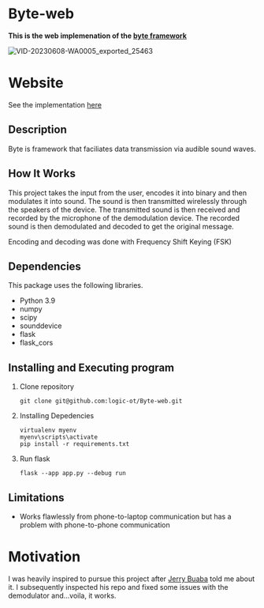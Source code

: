 # Byte-web

<b>This is the web implemenation of the [byte framework](https://github.com/logic-OT/Byte/tree/update)</b> 

![VID-20230608-WA0005_exported_25463](https://github.com/logic-OT/Byte-web/assets/61668807/13c7f2bc-64b8-4798-b9a0-17d9eced7e56)


# Website
See the implementation [here](http://bytenets.pythonanywhere.com/)
## Description
Byte is framework that faciliates data transmission via audible sound waves.

## How It Works
This project takes the input from the user, encodes it into binary and then modulates it into sound. The sound is then transmitted wirelessly through the speakers of the device. The transmitted sound is then received and recorded by the microphone of the demodulation device. The recorded sound is then demodulated and decoded to get the original message.

Encoding and decoding was done with Frequency Shift Keying (FSK)

## Dependencies
This package uses the following libraries.
* Python 3.9
* numpy
* scipy
* sounddevice
* flask
* flask_cors

## Installing and Executing program

1. Clone repository
    ```
    git clone git@github.com:logic-ot/Byte-web.git
    ```
2. Installing Depedencies
    ```
    virtualenv myenv
    myenv\scripts\activate    
    pip install -r requirements.txt
    ```
3. Run flask
   ```
   flask --app app.py --debug run
   ```
  ## Limitations

- Works flawlessly from phone-to-laptop communication but has a problem with phone-to-phone communication

# Motivation
I was heavily inspired to pursue this project after [Jerry Buaba](https://github.com/buabaj) told me about it. I  subsequently inspected his repo and fixed some issues with the demodulator and...voila, it works.
